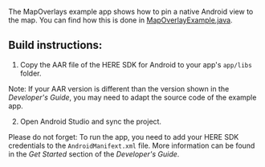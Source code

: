 The MapOverlays example app shows how to pin a native Android view to the map. You can find how this is done in [MapOverlayExample.java](app/src/main/java/com/here/sdk/mapoverlays/MapOverlayExample.java).

Build instructions:
-------------------

1) Copy the AAR file of the HERE SDK for Android to your app's `app/libs` folder.

Note: If your AAR version is different than the version shown in the _Developer's Guide_, you may need to adapt the source code of the example app.

2) Open Android Studio and sync the project.

Please do not forget: To run the app, you need to add your HERE SDK credentials to the `AndroidManifext.xml` file. More information can be found in the _Get Started_ section of the _Developer's Guide_.
